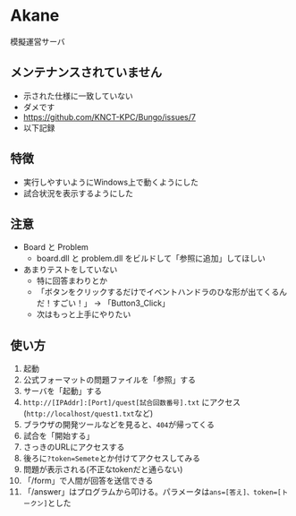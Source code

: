 # Akane
模擬運営サーバ

## メンテナンスされていません

* 示された仕様に一致していない
* ダメです
* https://github.com/KNCT-KPC/Bungo/issues/7
* 以下記録


## 特徴

* 実行しやすいようにWindows上で動くようにした
* 試合状況を表示するようにした

## 注意

* Board と Problem
  * board.dll と problem.dll をビルドして「参照に追加」してほしい
* あまりテストをしていない
  * 特に回答まわりとか
  * 「ボタンをクリックするだけでイベントハンドラのひな形が出てくるんだ！すごい！」 → 「Button3_Click」
  * 次はもっと上手にやりたい

## 使い方
1. 起動
2. 公式フォーマットの問題ファイルを「参照」する
3. サーバを「起動」する
4. `http://[IPAddr]:[Port]/quest[試合回数番号].txt` にアクセス(`http://localhost/quest1.txt`など)
5. ブラウザの開発ツールなどを見ると、`404`が帰ってくる
6. 試合を「開始する」
7. さっきのURLにアクセスする
8. 後ろに`?token=Semete`とか付けてアクセスしてみる
9. 問題が表示される(不正なtokenだと通らない)
10. 「/form」で人間が回答を送信できる
11. 「/answer」はプログラムから叩ける。パラメータは`ans=[答え]、token=[トークン]`とした

